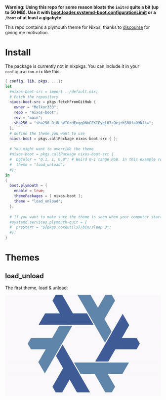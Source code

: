**Warning: Using this repo for some reason bloats the `initrd` quite a bit (up to 50 MB). Use it with [boot.loader.systemd-boot.configurationLimit](https://search.nixos.org/options?channel=23.05&show=boot.loader.systemd-boot.configurationLimit&from=0&size=50&sort=relevance&type=packages&query=systemd-boot) or a `/boot` of at least a gigabyte.**


This repo contains a plymouth theme for Nixos, thanks to [discourse](https://discourse.nixos.org/t/genix7000-nix-project-logo-generator/15937/9) for giving me motivation.

# Install

The package is currently not in nixpkgs. You can include it in your `configuration.nix` like this:

``` nix
{ config, lib, pkgs, ...}:
let
  #nixos-boot-src = import ../default.nix;
  # Fetch the repository
  nixos-boot-src = pkgs.fetchFromGitHub {
    owner = "Melkor333";
    repo = "nixos-boot";
    rev = "main";
    sha256 = "sha256-Dj8LhVTOrHEnqgONbCEKIEyglO7zQej+KS08faO9NJk=";
  };
  # define the theme you want to use
  nixos-boot = pkgs.callPackage nixos-boot-src { };

  # You might want to override the theme
  #nixos-boot = pkgs.callPackage nixos-boot-src {
  #  bgColor = "0.1, 1, 0.8"; # Weird 0-1 range RGB. In this example roughly mint
  #  theme = "load_unload";
  #};
in
{
  boot.plymouth = {
    enable = true;
    themePackages = [ nixos-boot ];
    theme = "load_unload";
  };

  # If you want to make sure the theme is seen when your computer starts too fast
  #systemd.services.plymouth-quit = {
  #  preStart = "${pkgs.coreutils}/bin/sleep 3";
  #};
}
```

# Themes

## load_unload

The first theme, load & unload:

![nixos logo loading and unloading](./src/load_unload.gif)
